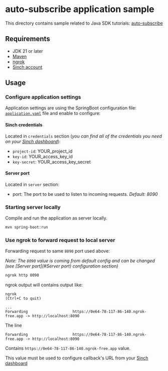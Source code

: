 # auto-subscribe application sample

This directory contains sample related to Java SDK tutorials: [auto-subscribe](https://developers.sinch.com/docs/sms/tutorials/sms/tutorials/java-sdk/auto-subscribe)

## Requirements

- JDK 21 or later
- [Maven](https://maven.apache.org/)
- [ngrok](https://ngrok.com/docs)
- [Sinch account](https://dashboard.sinch.com)

## Usage

### Configure application settings

Application settings are using the SpringBoot configuration file: [`application.yaml`](src/main/resources/application.yaml) file and enable to configure:

#### Sinch credentials
Located in `credentials` section (*you can find all of the credentials you need on your [Sinch dashboard](https://dashboard.sinch.com)*):
- `project-id`: YOUR_project_id
- `key-id`: YOUR_access_key_id
- `key-secret`: YOUR_access_key_secret

#### Server port
Located in `server` section:
- port: The port to be used to listen to incoming requests. <em>Default: 8090</em>

### Starting server locally

Compile and run the application as server locally.
```bash
mvn spring-boot:run
```

### Use ngrok to forward request to local server

Forwarding request to same `8090` port used above:

*Note: The `8090` value is coming from default config and can be changed (see [Server port](#Server port) configuration section)*

```bash
ngrok http 8090
```

ngrok output will contains output like:
```
ngrok                                                                                                                                                                                                                          (Ctrl+C to quit)

...
Forwarding                    https://0e64-78-117-86-140.ngrok-free.app -> http://localhost:8090

```
The line
```
Forwarding                    https://0e64-78-117-86-140.ngrok-free.app -> http://localhost:8090
```
Contains `https://0e64-78-117-86-140.ngrok-free.app` value.

This value must be used to configure callback's URL from your [Sinch dashboard](https://dashboard.sinch.com/sms/api/services)
